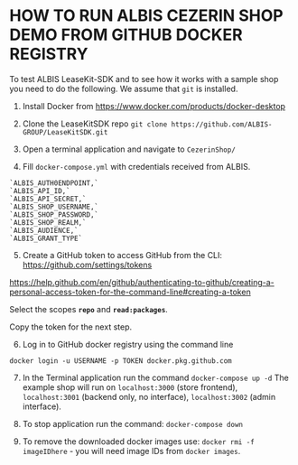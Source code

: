 # HOW TO RUN ALBIS CEZERIN SHOP DEMO FROM GITHUB DOCKER REGISTRY

To test ALBIS LeaseKit-SDK and to see how it works with a sample shop you need to do the following. We assume that `git` is installed.

1. Install Docker from https://www.docker.com/products/docker-desktop
2. Clone the LeaseKitSDK repo `git clone https://github.com/ALBIS-GROUP/LeaseKitSDK.git`

3. Open a terminal application and navigate to `CezerinShop/`
4. Fill `docker-compose.yml` with credentials received from ALBIS.

```plaintext
`ALBIS_AUTH0ENDPOINT,`
`ALBIS_API_ID,`
`ALBIS_API_SECRET,`
`ALBIS_SHOP_USERNAME,`
`ALBIS_SHOP_PASSWORD,`
`ALBIS_SHOP_REALM,`
`ALBIS_AUDIENCE,`
`ALBIS_GRANT_TYPE`
```

5. Create a GitHub token to access GitHub from the CLI: https://github.com/settings/tokens

[https://help.github.com/en/github/authenticating-to-github/creating-a-personal-access-token-for-the-command-line#creating-a-token
](https://help.github.com/en/github/authenticating-to-github/creating-a-personal-access-token-for-the-command-line#creating-a-token)

Select the scopes **`repo`** and **`read:packages`**.

Copy the token for the next step.

6. Log in to GitHub docker registry using the command line

`docker login -u USERNAME -p TOKEN docker.pkg.github.com`

7. In the Terminal application run the command `docker-compose up -d`
The example shop will run on `localhost:3000` (store frontend), `localhost:3001` (backend only, no interface), `localhost:3002` (admin interface).

8. To stop application run the command: `docker-compose down`
9. To remove the downloaded docker images use:
`docker rmi -f imageIDhere` - you will need image IDs from `docker images`.